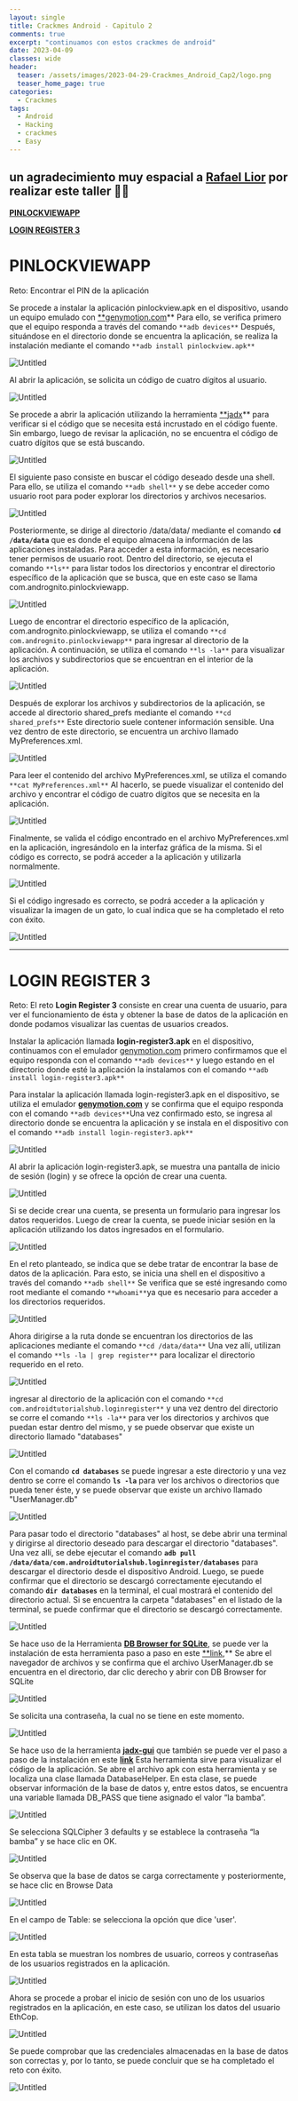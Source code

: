 ```yaml
---
layout: single
title: Crackmes Android - Capitulo 2
comments: true
excerpt: "continuamos con estos crackmes de android"
date: 2023-04-09
classes: wide
header:
  teaser: /assets/images/2023-04-29-Crackmes_Android_Cap2/logo.png
  teaser_home_page: true
categories:
  - Crackmes
tags:
  - Android
  - Hacking
  - crackmes
  - Easy
---
```


## un agradecimiento muy espacial a [Rafael Lior](https://twitter.com/rafael_lior)  por realizar este taller 🤙🏽

[**PINLOCKVIEWAPP**](Crackmes%20Android%20-%20Capitulo%202%20cf8d1edf19d6482aa53efa7a6e7b381e.md)

[**LOGIN REGISTER 3**](Crackmes%20Android%20-%20Capitulo%202%20cf8d1edf19d6482aa53efa7a6e7b381e.md)

# PINLOCKVIEWAPP

Reto: Encontrar el PIN de la aplicación 

Se procede a instalar la aplicación pinlockview.apk en el dispositivo, usando un equipo emulado con [**genymotion.com](https://www.genymotion.com/download/)**  Para ello, se verifica primero que el equipo responda a través del comando `**adb devices**` Después, situándose en el directorio donde se encuentra la aplicación, se realiza la instalación mediante el comando `**adb install pinlockview.apk**`

![Untitled](/assets/images/2023-04-29-Crackmes_Android_Cap2/Untitled.png)

Al abrir la aplicación, se solicita un código de cuatro dígitos al usuario.

![Untitled](/assets/images/2023-04-29-Crackmes_Android_Cap2/Untitled%201.png)

Se procede a abrir la aplicación utilizando la herramienta [**jadx](https://github.com/skylot/jadx/releases)** para verificar si el código que se necesita está incrustado en el código fuente. Sin embargo, luego de revisar la aplicación, no se encuentra el código de cuatro dígitos que se está buscando.

![Untitled](/assets/images/2023-04-29-Crackmes_Android_Cap2/Untitled%202.png)

El siguiente paso consiste en buscar el código deseado desde una shell. Para ello, se utiliza el comando `**adb shell**` y se debe acceder como usuario root para poder explorar los directorios y archivos necesarios.

![Untitled](/assets/images/2023-04-29-Crackmes_Android_Cap2/Untitled%203.png)

Posteriormente, se dirige al directorio /data/data/ mediante el comando **`cd /data/data`** que es donde el equipo almacena la información de las aplicaciones instaladas. Para acceder a esta información, es necesario tener permisos de usuario root. Dentro del directorio, se ejecuta el comando `**ls**` para listar todos los directorios y encontrar el directorio específico de la aplicación que se busca, que en este caso se llama com.andrognito.pinlockviewapp.

![Untitled](/assets/images/2023-04-29-Crackmes_Android_Cap2/Untitled%204.png)

Luego de encontrar el directorio específico de la aplicación, com.andrognito.pinlockviewapp, se utiliza el comando `**cd com.andrognito.pinlockviewapp**` para ingresar al directorio de la aplicación. A continuación, se utiliza el comando `**ls -la**` para visualizar los archivos y subdirectorios que se encuentran en el interior de la aplicación.

![Untitled](/assets/images/2023-04-29-Crackmes_Android_Cap2/Untitled%205.png)

Después de explorar los archivos y subdirectorios de la aplicación, se accede al directorio shared_prefs mediante el comando `**cd shared_prefs**` Este directorio suele contener información sensible. Una vez dentro de este directorio, se encuentra un archivo llamado MyPreferences.xml.

![Untitled](/assets/images/2023-04-29-Crackmes_Android_Cap2/Untitled%206.png)

Para leer el contenido del archivo MyPreferences.xml, se utiliza el comando `**cat MyPreferences.xml**` Al hacerlo, se puede visualizar el contenido del archivo y encontrar el código de cuatro dígitos que se necesita en la aplicación.

![Untitled](/assets/images/2023-04-29-Crackmes_Android_Cap2/Untitled%207.png)

Finalmente, se valida el código encontrado en el archivo MyPreferences.xml en la aplicación, ingresándolo en la interfaz gráfica de la misma. Si el código es correcto, se podrá acceder a la aplicación y utilizarla normalmente.

![Untitled](/assets/images/2023-04-29-Crackmes_Android_Cap2/Untitled%208.png)

Si el código ingresado es correcto, se podrá acceder a la aplicación y visualizar la imagen de un gato, lo cual indica que se ha completado el reto con éxito.

![Untitled](/assets/images/2023-04-29-Crackmes_Android_Cap2/Untitled%209.png)

---

# LOGIN REGISTER 3

Reto: El reto **Login Register 3** consiste en crear una cuenta de usuario, para ver el funcionamiento de ésta y obtener la base de datos de la aplicación en donde podamos visualizar las cuentas de usuarios creados.

Instalar la aplicación llamada **login-register3.apk** en el dispositivo, continuamos con el emulador  [genymotion.com](https://www.genymotion.com/download/) primero confirmamos que el equipo responda con el comando `**adb devices**` y luego estando en el directorio donde esté la aplicación la instalamos con el comando `**adb install login-register3.apk**`

Para instalar la aplicación llamada login-register3.apk en el dispositivo, se utiliza el emulador **[genymotion.com](https://www.genymotion.com/download/)** y se confirma que el equipo responda con el comando `**adb devices**`Una vez confirmado esto, se ingresa al directorio donde se encuentra la aplicación y se instala en el dispositivo con el comando `**adb install login-register3.apk**`

![Untitled](/assets/images/2023-04-29-Crackmes_Android_Cap2/Untitled%2010.png)

Al abrir la aplicación login-register3.apk, se muestra una pantalla de inicio de sesión (login) y se ofrece la opción de crear una cuenta.

![Untitled](/assets/images/2023-04-29-Crackmes_Android_Cap2/Untitled%2011.png)

Si se decide crear una cuenta, se presenta un formulario para ingresar los datos requeridos. Luego de crear la cuenta, se puede iniciar sesión en la aplicación utilizando los datos ingresados en el formulario.

![Untitled](/assets/images/2023-04-29-Crackmes_Android_Cap2/Untitled%2012.png)

En el reto planteado, se indica que se debe tratar de encontrar la base de datos de la aplicación. Para esto, se inicia una shell en el dispositivo a través del comando `**adb shell**` Se verifica que se esté ingresando como root mediante el comando `**whoami**`ya que es necesario para acceder a los directorios requeridos.

![Untitled](/assets/images/2023-04-29-Crackmes_Android_Cap2/Untitled%2013.png)

Ahora dirigirse a la ruta donde se encuentran los directorios de las aplicaciones mediante el comando `**cd /data/data**` Una vez allí, utilizan el comando `**ls -la | grep register**` para localizar el directorio requerido en el reto.

![Untitled](/assets/images/2023-04-29-Crackmes_Android_Cap2/Untitled%2014.png)

ingresar al directorio de la aplicación con el comando `**cd com.androidtutorialshub.loginregister**` y una vez dentro del directorio se corre el comando `**ls -la**` para ver los directorios y archivos que puedan estar dentro del mismo, y se puede observar que existe un directorio llamado "databases"

![Untitled](/assets/images/2023-04-29-Crackmes_Android_Cap2/Untitled%2015.png)

Con el comando **`cd databases`** se puede ingresar a este directorio y una vez dentro se corre el comando **`ls -la`** para ver los archivos o directorios que pueda tener éste, y se puede observar que existe un archivo llamado "UserManager.db"

![Untitled](/assets/images/2023-04-29-Crackmes_Android_Cap2/Untitled%2016.png)

Para pasar todo el directorio "databases" al host, se debe abrir una terminal y dirigirse al directorio deseado para descargar el directorio "databases". Una vez allí, se debe ejecutar el comando **`adb pull /data/data/com.androidtutorialshub.loginregister/databases`** para descargar el directorio desde el dispositivo Android. Luego, se puede confirmar que el directorio se descargó correctamente ejecutando el comando **`dir databases`** en la terminal, el cual mostrará el contenido del directorio actual. Si se encuentra la carpeta "databases" en el listado de la terminal, se puede confirmar que el directorio se descargó correctamente.

![Untitled](/assets/images/2023-04-29-Crackmes_Android_Cap2/Untitled%2017.png)

Se hace uso de la Herramienta [**DB Browser for SQLite**](https://sqlitebrowser.org/about/), se puede ver la instalación de esta herramienta paso a paso en este [**link](https://angussmoody.github.io/android/Herramientas/),** Se abre el navegador de archivos y se confirma que el archivo UserManager.db se encuentra en el directorio, dar clic derecho y abrir con DB Browser for SQLite

![Untitled](/assets/images/2023-04-29-Crackmes_Android_Cap2/Untitled%2018.png)

Se solicita una contraseña, la cual no se tiene en este momento.

![Untitled](/assets/images/2023-04-29-Crackmes_Android_Cap2/Untitled%2019.png)

Se hace uso de la herramienta [**jadx-gui**](https://github.com/skylot/jadx/releases) que también se puede ver el paso a paso de la instalación en este [**link**](https://angussmoody.github.io/android/Herramientas/#instalaci%C3%B3n-jadx-gui) Esta herramienta sirve para visualizar el código de la aplicación. Se abre el archivo apk con esta herramienta y se localiza una clase llamada DatabaseHelper. En esta clase, se puede observar información de la base de datos y, entre estos datos, se encuentra una variable llamada DB_PASS que tiene asignado el valor “la bamba”.

![Untitled](/assets/images/2023-04-29-Crackmes_Android_Cap2/Untitled%2020.png)

Se selecciona SQLCipher 3 defaults y se establece la contraseña “la bamba” y se hace clic en OK.

![Untitled](/assets/images/2023-04-29-Crackmes_Android_Cap2/Untitled%2021.png)

Se observa que la base de datos se carga correctamente y posteriormente, se hace clic en Browse Data

![Untitled](/assets/images/2023-04-29-Crackmes_Android_Cap2/Untitled%2022.png)

En el campo de Table: se selecciona la opción que dice 'user'.

![Untitled](/assets/images/2023-04-29-Crackmes_Android_Cap2/Untitled%2023.png)

En esta tabla se muestran los nombres de usuario, correos y contraseñas de los usuarios registrados en la aplicación.

![Untitled](/assets/images/2023-04-29-Crackmes_Android_Cap2/Untitled%2024.png)

Ahora se procede a probar el inicio de sesión con uno de los usuarios registrados en la aplicación, en este caso, se utilizan los datos del usuario EthCop.

![Untitled](/assets/images/2023-04-29-Crackmes_Android_Cap2/Untitled%2025.png)

Se puede comprobar que las credenciales almacenadas en la base de datos son correctas y, por lo tanto, se puede concluir que se ha completado el reto con éxito.

![Untitled](/assets/images/2023-04-29-Crackmes_Android_Cap2/Untitled%2026.png)